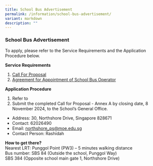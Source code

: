 ```yaml
---
title: School Bus Advertisement
permalink: /information/school-bus-advertisement/
variant: markdown
description: ""
---
```

### **School Bus Advertisement** 
To apply, please refer to the Service Requirements and the Application Procedure below.

**Service Requirements**  
1. [Call For Proposal](/files/building%20process%20PDF-C.pdf)
2. [Agreement for Appointment of School Bus Operator](/files/Student%20iCON%20Onboarding%20Guide.pdf)

**Application Procedure**   
1. Refer to
2. Submit the completed Call for Proposal - Annex A by closing date, 8 November 2024, to the School’s General Office.  

* Address:  30, Northshore Drive, Singapore 828671  
* Contact:  62026490  
* Email: northshore_ps@moe.edu.sg   
* Contact Person: Rashidah  

**How to get there?**  
Nearest LRT: Punggol Point (PW3) – 5 minutes walking distance  
Bus number: SBS 84 (Outside the school, Punggol Way)  
                      SBS 384 (Opposite school main gate 1, Northshore Drive)